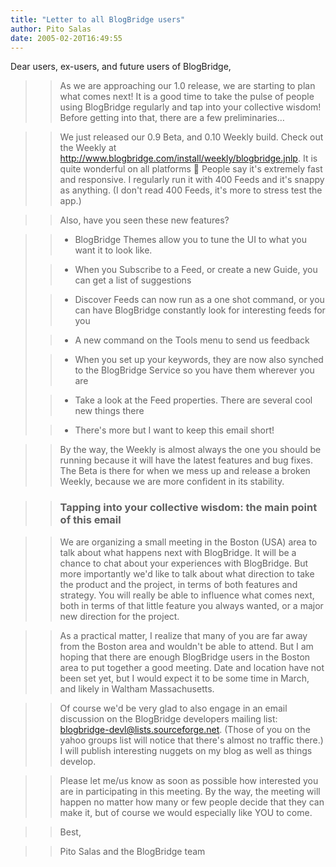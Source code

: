 ```yaml
---
title: "Letter to all BlogBridge users"
author: Pito Salas
date: 2005-02-20T16:49:55
---
```


Dear users, ex-users, and future users of BlogBridge,

>>

>> As we are approaching our 1.0 release, we are starting to plan what comes
next! It is a good time to take the pulse of people using BlogBridge regularly
and tap into your collective wisdom! Before getting into that, there are a few
preliminaries…

>>

>> We just released our 0.9 Beta, and 0.10 Weekly build. Check out the Weekly
at http://www.blogbridge.com/install/weekly/blogbridge.jnlp. It is quite
wonderful on all platforms 🙂 People say it's extremely fast and responsive. I
regularly run it with 400 Feeds and it's snappy as anything. (I don't read 400
Feeds, it's more to stress test the app.)

>>

>> Also, have you seen these new features?

>>

>>   * BlogBridge Themes allow you to tune the UI to what you want it to look
like.  
>
>>   * When you Subscribe to a Feed, or create a new Guide, you can get a list
of suggestions  
>
>>   * Discover Feeds can now run as a one shot command, or you can have
BlogBridge constantly look for interesting feeds for you  
>
>>   * A new command on the Tools menu to send us feedback  
>
>>   * When you set up your keywords, they are now also synched to the
BlogBridge Service so you have them wherever you are  
>
>>   * Take a look at the Feed properties. There are several cool new things
there  
>
>>   * There's more but I want to keep this email short!

>>

>> By the way, the Weekly is almost always the one you should be running
because it will have the latest features and bug fixes. The Beta is there for
when we mess up and release a broken Weekly, because we are more confident in
its stability.

>>

>> ### Tapping into your collective wisdom: the main point of this email

>>

>> We are organizing a small meeting in the Boston (USA) area to talk about
what happens next with BlogBridge. It will be a chance to chat about your
experiences with BlogBridge. But more importantly we'd like to talk about what
direction to take the product and the project, in terms of both features and
strategy. You will really be able to influence what comes next, both in terms
of that little feature you always wanted, or a major new direction for the
project.

>>

>> As a practical matter, I realize that many of you are far away from the
Boston area and wouldn't be able to attend. But I am hoping that there are
enough BlogBridge users in the Boston area to put together a good meeting.
Date and location have not been set yet, but I would expect it to be some time
in March, and likely in Waltham Massachusetts.

>>

>> Of course we'd be very glad to also engage in an email discussion on the
BlogBridge developers mailing list: blogbridge-devl@lists.sourceforge.net.
(Those of you on the yahoo groups list will notice that there's almost no
traffic there.) I will publish interesting nuggets on my blog as well as
things develop.

>>

>> Please let me/us know as soon as possible how interested you are in
participating in this meeting. By the way, the meeting will happen no matter
how many or few people decide that they can make it, but of course we would
especially like YOU to come.

>>

>> Best,

>>

>> Pito Salas and the BlogBridge team


